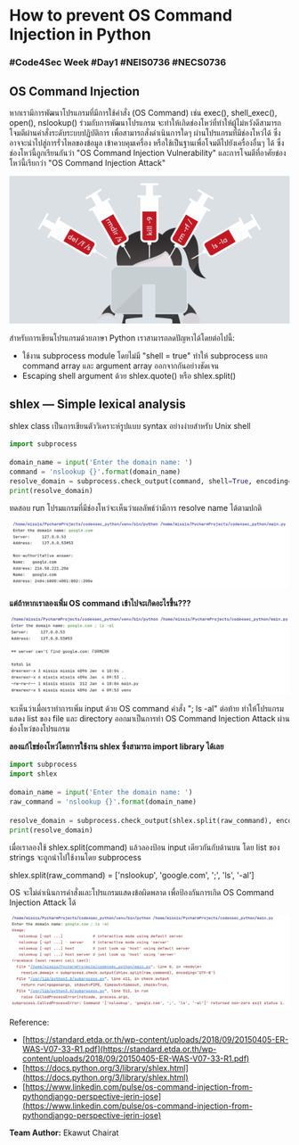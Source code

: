 # How to prevent OS Command Injection in Python
### **#Code4Sec Week #Day1 #NEIS0736 #NECS0736**

## OS Command Injection
หากเรามีการพัฒนาโปรแกรมที่มีการใช้คำสั่ง (OS Command) เช่น exec(), shell_exec(), open(), nslookup() ร่วมกับการพัฒนาโปรแกรม จะทำให้เกิดช่องโหว่ที่ทำให้ผู้ไม่หวังดีสามารถโจมตีผ่านคำสั่งระดับระบบปฏิบัติการ เพื่อสามารถสั่งดำเนินการใดๆ ผ่านโปรแกรมที่มีช่องโหว่ได้ ซึ่งอาจจะนำไปสู่การรั่วไหลของข้อมูล เข้าควบคุมเครื่อง หรือใช้เป็นฐานเพื่อโจมตีไปยังเครื่องอื่นๆ ได้ ซึ่งช่องโหว่นี้ถูกเรียนกันว่า "OS Command Injection Vulnerability" และการโจมตีที่อาศัยข่องโหว่นี้เรียกว่า "OS Command Injection Attack"

![](img/shlex_1.png)

สำหรับการเขียนโปรแกรมด้วยภาษา Python เราสามารถลดปัญหาได้โดยต่อไปนี้:
* ใช้งาน subprocess module โดยไม่มี "shell = true" ทำให้ subprocess แยก command array และ argument array ออกจากกันอย่างชัดเจน
* Escaping shell argument ด้วย shlex.quote() หรือ shlex.split()

## shlex — Simple lexical analysis
shlex class เป็นการเขียนตัววิเคราะห์รูปแบบ syntax อย่างง่ายสำหรับ Unix shell

``` python
import subprocess

domain_name = input('Enter the domain name: ')
command = 'nslookup {}'.format(domain_name)
resolve_domain = subprocess.check_output(command, shell=True, encoding='UTF-8')
print(resolve_domain)
```
ทดสอบ run โปรมแกรมที่มีช่องโหว่จะเห็นว่าผลลัพธ์ว่ามีการ resolve name ได้ตามปกติ

![](img/shlex_2.png)

**แต่ถ้าหากเราลองเพิ่ม OS command เข้าไปจะเกิดอะไรขึ้น???**

![](img/shlex_3.png)

จะเห็นว่าเมื่อเราทำการเพิ่ม input ด้วย OS command คำสั่ง "; ls -al" ต่อท้าย ทำให้โปรแกรมแสดง list ของ file และ directory ออกมาเป็นการทำ OS Command Injection Attack ผ่านช่องโหว่ของโปรแกรม

**ลองแก้ไขช่องโหว่โดยการใช้งาน shlex ซึ่งสามารถ import library ได้เลย**

``` python
import subprocess
import shlex

domain_name = input('Enter the domain name: ')
raw_command = 'nslookup {}'.format(domain_name)

resolve_domain = subprocess.check_output(shlex.split(raw_command), encoding='UTF-8')
print(resolve_domain)
```

เมื่อเราลองใช้ shlex.split(command) แล้วลองป้อน input เดียวกันกับด้านบน โดย list ของ strings จะถูกนำไปใช้งานโดย subprocess

shlex.split(raw_command) = ['nslookup', 'google.com', ';', 'ls', '-al']

OS จะไม่ดำเนินการคำสั่งและโปรแกรมแสดงข้อผิดพลาด เพื่อป้องกันการเกิด OS Command Injection Attack ได้

![](img/shlex_4.png)

Reference: 
* [https://standard.etda.or.th/wp-content/uploads/2018/09/20150405-ER-WAS-V07-33-R1.pdf](https://standard.etda.or.th/wp-content/uploads/2018/09/20150405-ER-WAS-V07-33-R1.pdf)
* [https://docs.python.org/3/library/shlex.html](https://docs.python.org/3/library/shlex.html)
* [https://www.linkedin.com/pulse/os-command-injection-from-pythondjango-perspective-jerin-jose](https://www.linkedin.com/pulse/os-command-injection-from-pythondjango-perspective-jerin-jose)

**Team Author:** Ekawut Chairat